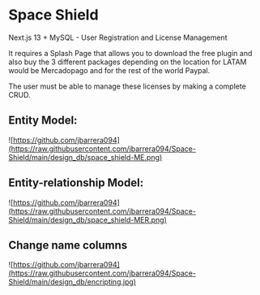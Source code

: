 # Space Shield

Next.js 13 + MySQL - User Registration and License Management

It requires a Splash Page that allows you to download the free plugin and also buy the 3 different packages depending on the location for LATAM would be Mercadopago and for the rest of the world Paypal.

The user must be able to manage these licenses by making a complete CRUD.

## Entity Model:

![https://github.com/jbarrera094](https://raw.githubusercontent.com/jbarrera094/Space-Shield/main/design_db/space_shield-ME.png)

## Entity-relationship Model:

![https://github.com/jbarrera094](https://raw.githubusercontent.com/jbarrera094/Space-Shield/main/design_db/space_shield-MER.png)

## Change name columns

![https://github.com/jbarrera094](https://raw.githubusercontent.com/jbarrera094/Space-Shield/main/design_db/encripting.jpg)
